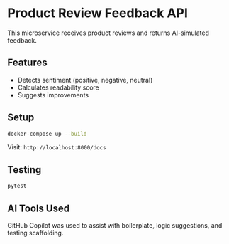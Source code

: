 
# Product Review Feedback API

This microservice receives product reviews and returns AI-simulated feedback.

## Features
- Detects sentiment (positive, negative, neutral)
- Calculates readability score
- Suggests improvements

## Setup
```bash
docker-compose up --build
```
Visit: `http://localhost:8000/docs`

## Testing
```bash
pytest
```

## AI Tools Used
GitHub Copilot was used to assist with boilerplate, logic suggestions, and testing scaffolding.
